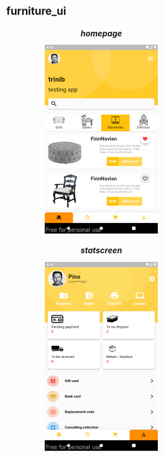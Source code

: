 # furniture_ui

<h2 align="center"><b><i>homepage</b></i></h2>
<p align="center"><a href="https://github.com/trinib/furniture_ui/blob/main/lib/home_page.dart"><img src="https://github.com/trinib/furniture_ui/blob/main/homepage.png" width=300 height=500></a>
 
<h2 align="center"><b><i>statscreen</b></i></h2>
<p align="center"><a href="https://github.com/trinib/furniture_ui/blob/main/lib/stat_screen.dart"><img src="https://github.com/trinib/furniture_ui/blob/main/statscreen.png" width=300 height=500></a>
